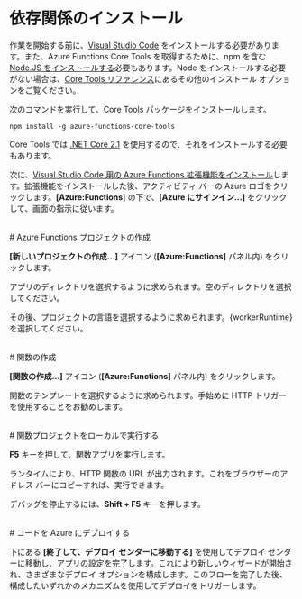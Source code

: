 # 依存関係のインストール

作業を開始する前に、[Visual Studio Code](https://go.microsoft.com/fwlink/?linkid=2016593) をインストールする必要があります。また、Azure Functions Core Tools を取得するために、npm を含む [Node.JS をインストールする](https://go.microsoft.com/fwlink/?linkid=2016195)必要もあります。Node をインストールする必要がない場合は、[Core Tools リファレンス](https://go.microsoft.com/fwlink/?linkid=2016192)にあるその他のインストール オプションをご覧ください。

次のコマンドを実行して、Core Tools パッケージをインストールします。

``` npm install -g azure-functions-core-tools ```

Core Tools では [.NET Core 2.1](https://go.microsoft.com/fwlink/?linkid=2016373) を使用するので、それをインストールする必要もあります。

次に、[Visual Studio Code 用の Azure Functions 拡張機能をインストール](https://go.microsoft.com/fwlink/?linkid=2016800)します。拡張機能をインストールした後、アクティビティ バーの Azure ロゴをクリックします。**\[Azure:Functions**] の下で、**\[Azure にサインイン...]** をクリックして、画面の指示に従います。

<br/>
# Azure Functions プロジェクトの作成

**\[新しいプロジェクトの作成…]** アイコン (**\[Azure:Functions]** パネル内) をクリックします。

アプリのディレクトリを選択するように求められます。空のディレクトリを選択してください。

その後、プロジェクトの言語を選択するように求められます。{workerRuntime} を選択してください。

<br/>
# 関数の作成

**\[関数の作成…]** アイコン (**\[Azure:Functions]** パネル内) をクリックします。

関数のテンプレートを選択するように求められます。手始めに HTTP トリガーを使用することをお勧めします。

<br/>
# 関数プロジェクトをローカルで実行する

**F5** キーを押して、関数アプリを実行します。

ランタイムにより、HTTP 関数の URL が出力されます。これをブラウザーのアドレス バーにコピーすれば、実行できます。

デバッグを停止するには、**Shift + F5** キーを押します。

<br/>
# コードを Azure にデプロイする

下にある **\[終了して、デプロイ センターに移動する]** を使用してデプロイ センターに移動し、アプリの設定を完了します。これにより新しいウィザードが開始され、さまざまなデプロイ オプションを構成します。このフローを完了した後、構成したいずれかのメカニズムを使用してデプロイをトリガーします。
